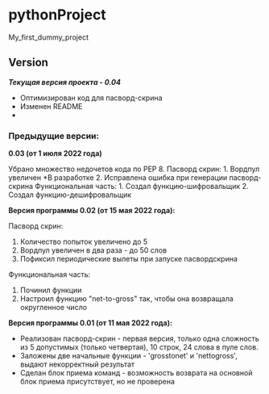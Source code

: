 # pythonProject
 My_first_dummy_project
## Version
***Текущая версия проекта - 0.04***
- Оптимизирован код для пасворд-скрина
- Изменен README
- 
 ### Предыдущие версии:
**0.03 (от 1 июля 2022 года)**

Убрано множество недочетов кода по PEP 8.
Пасворд скрин:
    1. Вордпул увеличен *В разработке
    2. Исправлена ошибка при генерации пасворд-скрина
Функциональная часть:
    1. Создал функцию-шифровальщик
    2. Создал функцию-дешифровальщик


**Версия программы 0.02 (от 15 мая 2022 года):**

Пасворд скрин:
1. Количество попыток увеличено до 5
2. Вордпул увеличен в два раза - до 50 слов
3. Пофиксил периодические вылеты при запуске пасвордскрина

Функциональная часть:
1. Починил функции
2. Настроил функцию "net-to-gross" так, чтобы она возвращала округленное число

**Версия программы 0.01 (от 11 мая 2022 года):**

* Реализован пасворд-скрин - первая версия, только одна сложность из 5 допустимых (только четвертая), 10 строк, 24 слова в пуле слов.
* Заложены две начальные функции - 'grosstonet' и 'nettogross', выдают некорректный результат
* Сделан блок приема команд - возможность возврата на основной блок приема присутствует, но не проверена